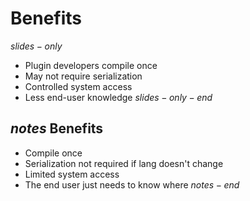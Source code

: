# Benefits
$slides-only$
- Plugin developers compile once
- May not require serialization
- Controlled system access
- Less end-user knowledge
$slides-only-end$

$notes$
Benefits
------
- Compile once
- Serialization not required if lang doesn't change
- Limited system access
- The end user just needs to know where
$notes-end$